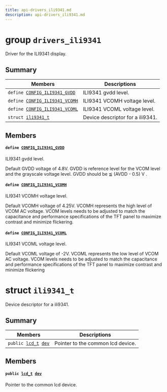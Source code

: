 ```yaml
---
title: api-drivers_ili9341.md
description: api-drivers_ili9341.md
---
```

# group `drivers_ili9341` 

Driver for the ILI9341 display.

## Summary

 Members                        | Descriptions                                
--------------------------------|---------------------------------------------
`define `[`CONFIG_ILI9341_GVDD`](#group__drivers__ili9341_1ga9dfdf5913a21e46ccf4714b19fa4929c)            | ILI9341 gvdd level.
`define `[`CONFIG_ILI9341_VCOMH`](#group__drivers__ili9341_1gafb88bbd15f6acfb871e5b668d4a0594e)            | ILI9341 VCOMH voltage level.
`define `[`CONFIG_ILI9341_VCOML`](#group__drivers__ili9341_1ga970cf70c7a0e5f8dbe8b9a194bc0ff9c)            | ILI9341 VCOML voltage level.
`struct `[`ili9341_t`](#structili9341__t) | Device descriptor for a ili9341.

## Members

#### `define `[`CONFIG_ILI9341_GVDD`](#group__drivers__ili9341_1ga9dfdf5913a21e46ccf4714b19fa4929c) 

ILI9341 gvdd level.

Default GVDD voltage of 4.8V. GVDD is reference level for the VCOM level and the grayscale voltage level. GVDD should be ≦ (AVDD - 0.5) V .

#### `define `[`CONFIG_ILI9341_VCOMH`](#group__drivers__ili9341_1gafb88bbd15f6acfb871e5b668d4a0594e) 

ILI9341 VCOMH voltage level.

Default VCOMH voltage of 4.25V. VCOMH represents the high level of VCOM AC voltage. VCOM levels needs to be adjusted to match the capacitance and performance specifications of the TFT panel to maximize contrast and minimize flickering.

#### `define `[`CONFIG_ILI9341_VCOML`](#group__drivers__ili9341_1ga970cf70c7a0e5f8dbe8b9a194bc0ff9c) 

ILI9341 VCOML voltage level.

Default VCOML voltage of -2V. VCOML represents the low level of VCOM AC voltage. VCOM levels needs to be adjusted to match the capacitance and performance specifications of the TFT panel to maximize contrast and minimize flickering

# struct `ili9341_t` 

Device descriptor for a ili9341.

## Summary

 Members                        | Descriptions                                
--------------------------------|---------------------------------------------
`public `[`lcd_t`](./doc/starlight-docs/src/content/docs/apidoc/api-drivers_lcd.md#structlcd__t)` `[`dev`](#structili9341__t_1ac9ddd1d801d719cb0e29952f90d17817) | Pointer to the common lcd device.

## Members

#### `public `[`lcd_t`](./doc/starlight-docs/src/content/docs/apidoc/api-drivers_lcd.md#structlcd__t)` `[`dev`](#structili9341__t_1ac9ddd1d801d719cb0e29952f90d17817) 

Pointer to the common lcd device.

